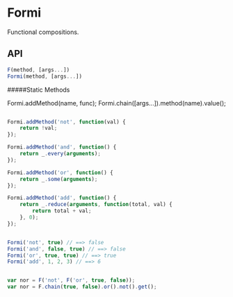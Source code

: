 Formi
=== 

Functional compositions.


API
---

```js
F(method, [args...])
Formi(method, [args...])
```

#####Static Methods

Formi.addMethod(name, func);
Formi.chain([args...]).method(name).value();


```js

Formi.addMethod('not', function(val) {
    return !val;
});

Formi.addMethod('and', function() {
    return _.every(arguments);
});

Formi.addMethod('or', function() {
    return _.some(arguments);
});

Formi.addMethod('add', function() {
    return _.reduce(arguments, function(total, val) {
        return total + val;    
    }, 0);
});


Formi('not', true) // ==> false
Formi('and', false, true) // ==> false
Formi('or', true, true) // ==> true
Formi('add', 1, 2, 3) // ==> 6


var nor = F('not', F('or', true, false));
var nor = F.chain(true, false).or().not().get();

```